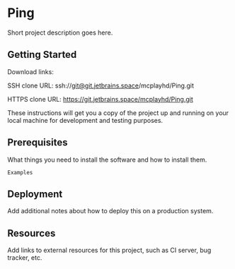 # Ping

Short project description goes here.

## Getting Started

Download links:

SSH clone URL: ssh://git@git.jetbrains.space/mcplayhd/Ping.git

HTTPS clone URL: https://git.jetbrains.space/mcplayhd/Ping.git



These instructions will get you a copy of the project up and running on your local machine for development and testing purposes.

## Prerequisites

What things you need to install the software and how to install them.

```
Examples
```

## Deployment

Add additional notes about how to deploy this on a production system.

## Resources

Add links to external resources for this project, such as CI server, bug tracker, etc.
